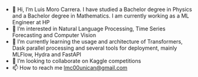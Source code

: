 - 👋 Hi, I’m Luis Moro Carrera. I have studied a Bachelor degree in Physics and a Bachelor degree in Mathematics. I am currently working as a ML Engineer at HP
- 👀 I’m interested in Natural Language Processing, Time Series Forecasting and Computer Vision
- 🌱 I’m currently learning the usage and architecture of Transformers, Dask parallel processing and several tools for deployment, mainly MLFlow, Hydra and FastAPI
- 💞️ I’m looking to collaborate on Kaggle competitions
- 📫 How to reach me lmc00unican@gmail.com


